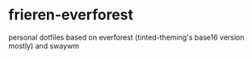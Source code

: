 # frieren-everforest
personal dotfiles based on everforest (tinted-theming's base16 version mostly) and swaywm
